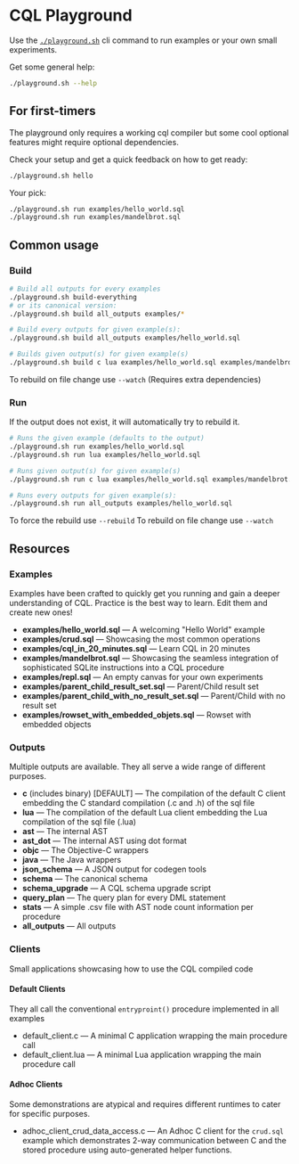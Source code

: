 # CQL Playground

Use the [`./playground.sh`](playground.sh) cli command to run examples or your own small experiments.

Get some general help:

```sh
./playground.sh --help
```

## For first-timers

The playground only requires a working cql compiler but some cool
optional features might require optional dependencies.

Check your setup and get a quick feedback on how to get ready:
```sh
./playground.sh hello
```

Your pick:
```sh
./playground.sh run examples/hello_world.sql
./playground.sh run examples/mandelbrot.sql
```

## Common usage

### Build

```sh
# Build all outputs for every examples
./playground.sh build-everything
# or its canonical version:
./playground.sh build all_outputs examples/*

# Build every outputs for given example(s):
./playground.sh build all_outputs examples/hello_world.sql

# Builds given output(s) for given example(s)
./playground.sh build c lua examples/hello_world.sql examples/mandelbrot.sql
```
To rebuild on file change use `--watch` (Requires extra dependencies)

### Run

If the output does not exist, it will automatically try to rebuild it.

```sh
# Runs the given example (defaults to the output)
./playground.sh run examples/hello_world.sql
./playground.sh run lua examples/hello_world.sql

# Runs given output(s) for given example(s)
./playground.sh run c lua examples/hello_world.sql examples/mandelbrot.sql

# Runs every outputs for given example(s):
./playground.sh run all_outputs examples/hello_world.sql
```

To force the rebuild use `--rebuild`
To rebuild on file change use `--watch`

## Resources

### Examples
Examples have been crafted to quickly get you running and gain a deeper understanding of CQL.
Practice is the best way to learn. Edit them and create new ones!

  - **examples/hello_world.sql** — A welcoming "Hello World" example
  - **examples/crud.sql** — Showcasing the most common operations
  - **examples/cql_in_20_minutes.sql** — Learn CQL in 20 minutes
  - **examples/mandelbrot.sql** — Showcasing the seamless integration of sophisticated SQLite instructions into a CQL procedure
  - **examples/repl.sql** — An empty canvas for your own experiments
  - **examples/parent_child_result_set.sql** — Parent/Child result set
  - **examples/parent_child_with_no_result_set.sql** — Parent/Child with no result set
  - **examples/rowset_with_embedded_objets.sql** — Rowset with embedded objects

### Outputs
Multiple outputs are available. They all serve a wide range of different purposes.

  - **c** (includes binary) [DEFAULT] — The compilation of the default C client embedding the C standard compilation (.c and .h) of the sql file
  - **lua** — The compilation of the default Lua client embedding the Lua compilation of the sql file (.lua)
  - **ast** — The internal AST
  - **ast_dot** — The internal AST using dot format
  - **objc** — The Objective-C wrappers
  - **java** — The Java wrappers
  - **json_schema** — A JSON output for codegen tools
  - **schema** — The canonical schema
  - **schema_upgrade** — A CQL schema upgrade script
  - **query_plan** — The query plan for every DML statement
  - **stats** — A simple .csv file with AST node count information per procedure
  - **all_outputs** — All outputs

### Clients
Small applications showcasing how to use the CQL compiled code

#### Default Clients
They all call the conventional `entryproint()` procedure implemented in all examples

  - default_client.c — A minimal C application wrapping the main procedure call
  - default_client.lua — A minimal Lua application wrapping the main procedure call

#### Adhoc Clients
Some demonstrations are atypical and requires different runtimes to cater for specific purposes.

  - adhoc_client_crud_data_access.c — An Adhoc C client for the `crud.sql` example which
  demonstrates 2-way communication between C and the stored procedure using
  auto-generated helper functions.